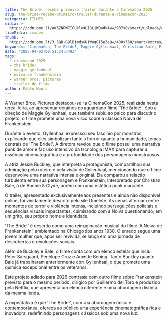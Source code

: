 ```yaml
---
title: The Bride! recebe primeiro trailer durante a CinemaCon 2025
slug: the-bride-recebe-primeiro-trailer-durante-a-cinemacon-2025
categoria: FILMES
midia: >-
  https://cdn.ome.lt/aK3ZNDW7IGUklo0LIBLjWQadkAw=/987x0/smart/uploads/conteudo/fotos/Design_sem_nome_-_2025-04-01T211030.025.png
tipoMidia: imagem
thumb: >-
  https://cdn.ome.lt/3_5QD-G9lBjmds6U1WoqGI5e3eQ=/480x360/smart/extras/conteudos/Design_sem_nome_-_2025-04-01T211030.025.png
keywords: 'CinemaCon, The Bride!, Maggie Gyllenhaal, Christian Bale, Frankenstein'
data: '2025-04-02T00:51:24.649Z'
tags:
  - cinemacon 2025
  - the bride!
  - maggie gyllenhaal
  - noiva de frankenstein
  - warner bros. pictures
  - trailer de filme
author: Pablo Moura
---
```


A Warner Bros. Pictures destacou-se na CinemaCon 2025, realizada nesta terça-feira, ao apresentar detalhes do aguardado filme 'The Bride!'. Sob a direção de Maggie Gyllenhaal, que também subiu ao palco para discutir o projeto, o filme promete uma nova visão sobre a clássica Noiva de Frankenstein.

Durante o evento, Gyllenhaal expressou seu fascínio por monstros, explicando que eles simbolizam tanto o horror quanto a humanidade, temas centrais de 'The Bride!'. A diretora revelou que o filme possui uma narrativa punk de amor e faz uso intensivo da tecnologia IMAX para capturar a essência cinematográfica e a profundidade dos personagens monstruosos.

A atriz Jessie Buckley, que interpreta a protagonista, compartilhou sua admiração pelo roteiro e pela visão de Gyllenhaal, mencionando que o filme desenvolve uma narrativa intensa e original. Ela comparou a relação turbulenta entre sua personagem e Frankenstein, interpretado por Christian Bale, à de Bonnie & Clyde, porém com uma estética punk marcante.

O trailer, apresentado exclusivamente aos presentes e ainda não disponível online, foi vividamente descrito pelo site Omelete. As cenas alternam entre momentos de terror e violência intensa, incluindo perseguições policiais e sequências visuais impactantes, culminando com a Noiva questionando, em um grito, seu próprio nome e identidade.

'The Bride!' é descrito como uma reimaginação musical do filme 'A Noiva de Frankenstein', ambientado na Chicago dos anos 1930. O enredo segue uma jovem mulher que, após ser revivida, se lança em uma jornada de descobertas e revoluções sociais.

Além de Buckley e Bale, o filme conta com um elenco estelar que inclui Peter Sarsgaard, Penélope Cruz e Annette Bening. Tanto Buckley quanto Bale já trabalharam anteriormente com Gyllenhaal, o que promete uma química excepcional entre os veteranos.

Este projeto adiado para 2026 contrasta com outro filme sobre Frankenstein previsto para o mesmo período, dirigido por Guillermo del Toro e produzido pela Netflix, que apresenta um elenco diferente e uma abordagem distinta da mesma lenda.

A expectativa é que 'The Bride!', com sua abordagem única e contemporânea, ofereça ao público uma experiência cinematográfica rica e inovadora, redefinindo personagens clássicos sob uma nova luz.

